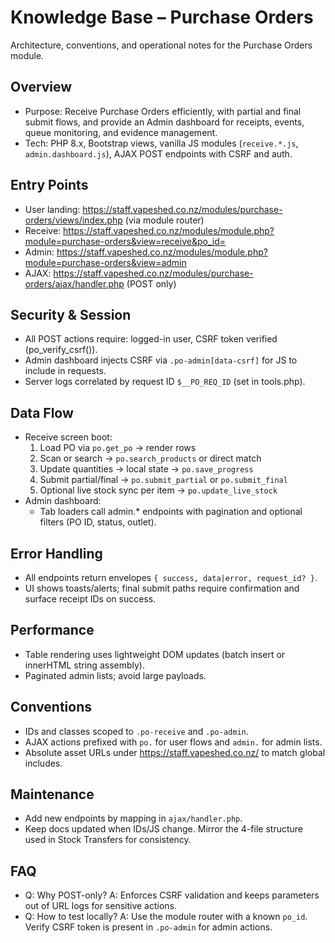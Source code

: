 # Knowledge Base – Purchase Orders

Architecture, conventions, and operational notes for the Purchase Orders module.

## Overview
- Purpose: Receive Purchase Orders efficiently, with partial and final submit flows, and provide an Admin dashboard for receipts, events, queue monitoring, and evidence management.
- Tech: PHP 8.x, Bootstrap views, vanilla JS modules (`receive.*.js`, `admin.dashboard.js`), AJAX POST endpoints with CSRF and auth.

## Entry Points
- User landing: https://staff.vapeshed.co.nz/modules/purchase-orders/views/index.php (via module router)
- Receive: https://staff.vapeshed.co.nz/modules/module.php?module=purchase-orders&view=receive&po_id=<id>
- Admin: https://staff.vapeshed.co.nz/modules/module.php?module=purchase-orders&view=admin
- AJAX: https://staff.vapeshed.co.nz/modules/purchase-orders/ajax/handler.php (POST only)

## Security & Session
- All POST actions require: logged-in user, CSRF token verified (po_verify_csrf()).
- Admin dashboard injects CSRF via `.po-admin[data-csrf]` for JS to include in requests.
- Server logs correlated by request ID `$__PO_REQ_ID` (set in tools.php).

## Data Flow
- Receive screen boot:
  1) Load PO via `po.get_po` → render rows
  2) Scan or search → `po.search_products` or direct match
  3) Update quantities → local state → `po.save_progress`
  4) Submit partial/final → `po.submit_partial` or `po.submit_final`
  5) Optional live stock sync per item → `po.update_live_stock`
- Admin dashboard:
  - Tab loaders call admin.* endpoints with pagination and optional filters (PO ID, status, outlet).

## Error Handling
- All endpoints return envelopes `{ success, data|error, request_id? }`.
- UI shows toasts/alerts; final submit paths require confirmation and surface receipt IDs on success.

## Performance
- Table rendering uses lightweight DOM updates (batch insert or innerHTML string assembly).
- Paginated admin lists; avoid large payloads.

## Conventions
- IDs and classes scoped to `.po-receive` and `.po-admin`.
- AJAX actions prefixed with `po.` for user flows and `admin.` for admin lists.
- Absolute asset URLs under https://staff.vapeshed.co.nz/ to match global includes.

## Maintenance
- Add new endpoints by mapping in `ajax/handler.php`.
- Keep docs updated when IDs/JS change. Mirror the 4-file structure used in Stock Transfers for consistency.

## FAQ
- Q: Why POST-only?
  A: Enforces CSRF validation and keeps parameters out of URL logs for sensitive actions.
- Q: How to test locally?
  A: Use the module router with a known `po_id`. Verify CSRF token is present in `.po-admin` for admin actions.

